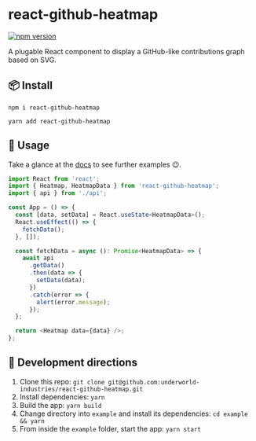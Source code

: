 # react-github-heatmap

[![npm version](https://badge.fury.io/js/%40react-github-heatmap.svg)](https://www.npmjs.com/package/react-github-heatmap)

A plugable React component to display a GitHub-like contributions graph based on SVG.

## 📦 Install

`npm i react-github-heatmap`

`yarn add react-github-heatmap`

## 🔨 Usage

Take a glance at the [docs](https://underworld-industries.github.io/react-github-heatmap) to see
further examples 😉.

```typescript
import React from 'react';
import { Heatmap, HeatmapData } from 'react-github-heatmap';
import { api } from './api';

const App = () => {
  const [data, setData] = React.useState<HeatmapData>();
  React.useEffect(() => {
    fetchData();
  }, []);

  const fetchData = async (): Promise<HeatmapData> => {
    await api
      .getData()
      .then(data => {
        setData(data);
      })
      .catch(error => {
        alert(error.message);
      });
  };

  return <Heatmap data={data} />;
};
```

## 🚧 Development directions

1. Clone this repo: `git clone git@github.com:underworld-industries/react-github-heatmap.git`
2. Install dependencies: `yarn`
3. Build the app: `yarn build`
4. Change directory into `example` and install its dependencies: `cd example && yarn`
5. From inside the `example` folder, start the app: `yarn start`
